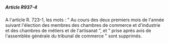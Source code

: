 ##### Article R937-4

A l'article R. 723-1, les mots : " Au cours des deux premiers mois de l'année suivant l'élection des membres des chambres de commerce et d'industrie et des chambres de métiers et de l'artisanat ", et " prise après avis de l'assemblée générale du tribunal de commerce " sont supprimés.


